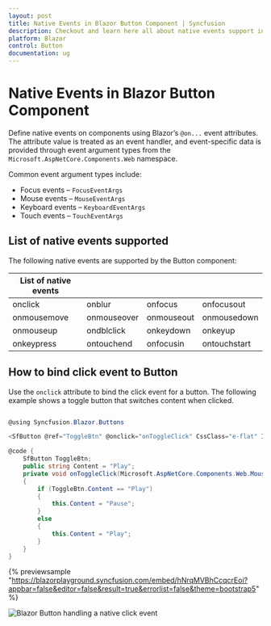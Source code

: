 ```yaml
---
layout: post
title: Native Events in Blazor Button Component | Syncfusion
description: Checkout and learn here all about native events support in Syncfusion Blazor Button component, it's elements and more.
platform: Blazor
control: Button
documentation: ug
---
```


# Native Events in Blazor Button Component

Define native events on components using Blazor’s `@on...` event attributes. The attribute value is treated as an event handler, and event-specific data is provided through event argument types from the `Microsoft.AspNetCore.Components.Web` namespace.

Common event argument types include:

* Focus events – `FocusEventArgs`
* Mouse events – `MouseEventArgs`
* Keyboard events – `KeyboardEventArgs`
* Touch events – `TouchEventArgs`

## List of native events supported

The following native events are supported by the Button component:

| List of native events |  |  | |
| --- | --- | --- | --- |
| onclick | onblur | onfocus | onfocusout |
| onmousemove | onmouseover | onmouseout | onmousedown |
| onmouseup | ondblclick | onkeydown | onkeyup |
| onkeypress | ontouchend | onfocusin | ontouchstart |

## How to bind click event to Button

Use the `onclick` attribute to bind the click event for a button. The following example shows a toggle button that switches content when clicked.

```csharp

@using Syncfusion.Blazor.Buttons

<SfButton @ref="ToggleBtn" @onclick="onToggleClick" CssClass="e-flat" IsToggle="true" IsPrimary="true" Content="@Content"></SfButton>

@code {
    SfButton ToggleBtn;
    public string Content = "Play";
    private void onToggleClick(Microsoft.AspNetCore.Components.Web.MouseEventArgs args)
    {
        if (ToggleBtn.Content == "Play")
        {
            this.Content = "Pause";
        }
        else
        {
            this.Content = "Play";
        }
    }
}
```

{% previewsample "https://blazorplayground.syncfusion.com/embed/hNrqMVBhCcqcrEoi?appbar=false&editor=false&result=true&errorlist=false&theme=bootstrap5" %}

![Blazor Button handling a native click event](images/blazor-native-event-button.png)